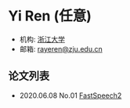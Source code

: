 # Yi Ren (任意)

- 机构: [浙江大学](../Institutions/ZJU_浙江大学.md)
- 邮箱: rayeren@zju.edu.cn

## 论文列表

- 2020.06.08 No.01 [FastSpeech2](../Models/TTS2_Acoustic/2020.06.08_FastSpeech2.md)